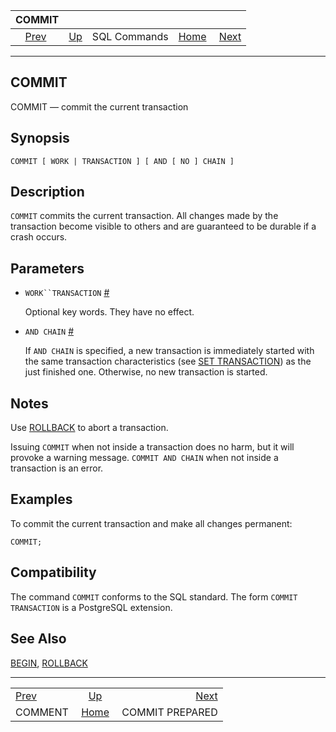 <!--?xml version="1.0" encoding="UTF-8" standalone="no"?-->

|                COMMIT               |                                        |              |                                                       |                                                     |
| :---------------------------------: | :------------------------------------- | :----------: | ----------------------------------------------------: | --------------------------------------------------: |
| [Prev](sql-comment.html "COMMENT")  | [Up](sql-commands.html "SQL Commands") | SQL Commands | [Home](index.html "PostgreSQL 17devel Documentation") |  [Next](sql-commit-prepared.html "COMMIT PREPARED") |

***

## COMMIT

COMMIT — commit the current transaction

## Synopsis

    COMMIT [ WORK | TRANSACTION ] [ AND [ NO ] CHAIN ]

## Description

`COMMIT` commits the current transaction. All changes made by the transaction become visible to others and are guaranteed to be durable if a crash occurs.

## Parameters

* `WORK``TRANSACTION` [#](#SQL-COMMIT-TRANSACTION)

    Optional key words. They have no effect.

* `AND CHAIN` [#](#SQL-COMMIT-CHAIN)

    If `AND CHAIN` is specified, a new transaction is immediately started with the same transaction characteristics (see [SET TRANSACTION](sql-set-transaction.html "SET TRANSACTION")) as the just finished one. Otherwise, no new transaction is started.

## Notes

Use [ROLLBACK](sql-rollback.html "ROLLBACK") to abort a transaction.

Issuing `COMMIT` when not inside a transaction does no harm, but it will provoke a warning message. `COMMIT AND CHAIN` when not inside a transaction is an error.

## Examples

To commit the current transaction and make all changes permanent:

    COMMIT;

## Compatibility

The command `COMMIT` conforms to the SQL standard. The form `COMMIT TRANSACTION` is a PostgreSQL extension.

## See Also

[BEGIN](sql-begin.html "BEGIN"), [ROLLBACK](sql-rollback.html "ROLLBACK")

***

|                                     |                                                       |                                                     |
| :---------------------------------- | :---------------------------------------------------: | --------------------------------------------------: |
| [Prev](sql-comment.html "COMMENT")  |         [Up](sql-commands.html "SQL Commands")        |  [Next](sql-commit-prepared.html "COMMIT PREPARED") |
| COMMENT                             | [Home](index.html "PostgreSQL 17devel Documentation") |                                     COMMIT PREPARED |
